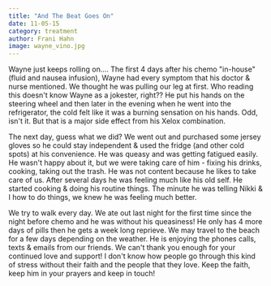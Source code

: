 ```yaml
---
title: "And The Beat Goes On"
date: 11-05-15
category: treatment
author: Frani Hahn
image: wayne_vino.jpg
---
```


Wayne just keeps rolling on....  The first 4 days after his chemo "in-house" (fluid and nausea infusion), Wayne had every symptom that his doctor & nurse mentioned.  We thought he was pulling our leg at first. Who reading this doesn't know Wayne as a jokester, right??  He put his hands on the steering wheel and then later in the evening when he went into the refrigerator, the cold felt like it was a burning sensation on his hands.  Odd, isn't it. But that is a major side effect from his Xelox combination.  

The next day, guess what we did?  We went out and purchased some jersey gloves so he could stay independent & used the fridge (and other cold spots) at his convenience.  He was queasy and was getting fatigued easily.  He wasn't happy about it, but we were taking care of him - fixing his drinks, cooking, taking out the trash. He was not content because he likes to take care of us. After several days he was feeling much like his old self. He started cooking & doing his routine things. The minute he was telling Nikki & I how to do things, we knew he was feeling much better. 

We try to walk every day.  We ate out last night for the first time since the night before chemo and he was without his queasiness!  He only has 4 more days of pills then he gets a week long reprieve.  We may travel to the beach for a few days depending on the weather.  He is enjoying the phones calls, texts & emails from our friends.  We can't thank you enough for your continued love and support!  I don't know how people go through this kind of stress without their faith and the people that they love.  Keep the faith, keep him in your prayers and keep in touch!
